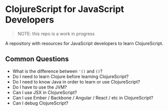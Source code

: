 # ClojureScript for JavaScript Developers

> NOTE: this repo is a work in progress

A repository with resources for JavaScript developers to learn ClojureScript.

## Common Questions

- What is the difference between `'()` and `()`?
- Do I need to learn Clojure before learning ClojureScript?
- Do I need to know Java in order to learn or use ClojureScript?
- Do I have to use the JVM?
- Can I use JSX in ClojureScript?
- Can I use Ember / Backbone / Angular / React / etc in ClojureScript?
- Can I debug ClojureScript?
